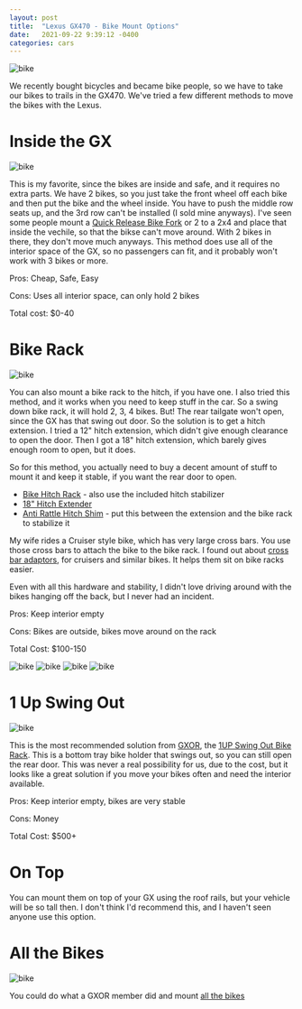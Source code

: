 ```yaml
---
layout: post
title:  "Lexus GX470 - Bike Mount Options"
date:   2021-09-22 9:39:12 -0400
categories: cars
---
```


![bike](/images/bike/2.jpg)

We recently bought bicycles and became bike people, so we have to take our bikes to trails in the GX470. We've tried a few different methods to move the bikes with the Lexus. 

# Inside the GX

![bike](/images/bike/inside.jpg)

This is my favorite, since the bikes are inside and safe, and it requires no extra parts. We have 2 bikes, so you just take the front wheel off each bike and then put the bike and the wheel inside. You have to push the middle row seats up, and the 3rd row can't be installed (I sold mine anyways). I've seen some people mount a [Quick Release Bike Fork](https://amzn.to/3nVZHsF) or 2 to a 2x4 and place that inside the vechile, so that the bikse can't move around. With 2 bikes in there, they don't move much anyways. This method does use all of the interior space of the GX, so no passengers can fit, and it probably won't work with 3 bikes or more. 

Pros: Cheap, Safe, Easy

Cons: Uses all interior space, can only hold 2 bikes

Total cost: $0-40

# Bike Rack

![bike](/images/bike/2.jpg)

You can also mount a bike rack to the hitch, if you have one. I also tried this method, and it works when you need to keep stuff in the car. So a swing down bike rack, it will hold 2, 3, 4 bikes. But! The rear tailgate won't open, since the GX has that swing out door. So the solution is to get a hitch extension. I tried a 12" hitch extension, which didn't give enough clearance to open the door. Then I got a 18" hitch extension, which barely gives enough room to open, but it does. 

So for this method, you actually need to buy a decent amount of stuff to mount it and keep it stable, if you want the rear door to open. 
* [Bike Hitch Rack](https://amzn.to/3hWK4xv) - also use the included hitch stabilizer
* [18" Hitch Extender](https://amzn.to/3kxn7m2)
* [Anti Rattle Hitch Shim](https://amzn.to/3lS8iKn) - put this between the extension and the bike rack to stabilize it

My wife rides a Cruiser style bike, which has very large cross bars. You use those cross bars to attach the bike to the bike rack. I found out about [cross bar adaptors](https://amzn.to/3ktly8C), for cruisers and similar bikes. It helps them sit on bike racks easier. 

Even with all this hardware and stability, I didn't love driving around with the bikes hanging off the back, but I never had an incident. 

Pros: Keep interior empty

Cons: Bikes are outside, bikes move around on the rack

Total Cost: $100-150

![bike](/images/bike/1.jpg)
![bike](/images/bike/4.jpg)
![bike](/images/bike/5.jpg)
![bike](/images/bike/6.jpg)

# 1 Up Swing Out

![bike](/images/bike/1up.jpg)

This is the most recommended solution from [GXOR](https://www.facebook.com/groups/LexusGXOR/), the [1UP Swing Out Bike Rack](https://www.1up-usa.com/product-category/bike-racks/). This is a bottom tray bike holder that swings out, so you can still open the rear door. This was never a real possibility for us, due to the cost, but it looks like a great solution if you move your bikes often and need the interior available. 

Pros: Keep interior empty, bikes are very stable

Cons: Money

Total Cost: $500+

# On Top

You can mount them on top of your GX using the roof rails, but your vehicle will be so tall then. I don't think I'd recommend this, and I haven't seen anyone use this option. 

# All the Bikes

![bike](/images/bike/all.jpg)

You could do what a GXOR member did and mount [all the bikes](https://www.facebook.com/photo/?fbid=10101288903948231&set=pcb.2283589435105490)


